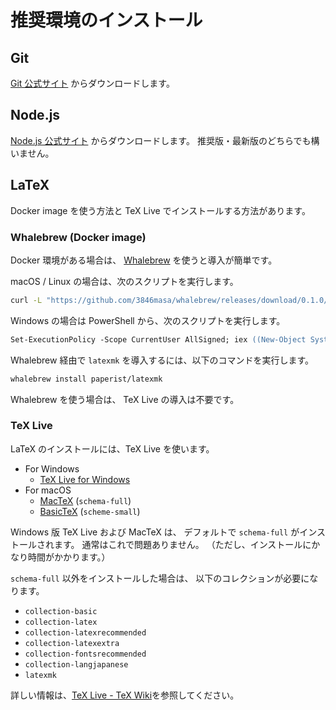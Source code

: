 # 推奨環境のインストール

## Git

[Git 公式サイト](https://git-scm.com/) からダウンロードします。

## Node.js

[Node.js 公式サイト](https://nodejs.org/ja/) からダウンロードします。
推奨版・最新版のどちらでも構いません。

## LaTeX

Docker image を使う方法と TeX Live でインストールする方法があります。

### Whalebrew (Docker image)

Docker 環境がある場合は、
[Whalebrew](https://github.com/bfirsh/whalebrew) を使うと導入が簡単です。

macOS / Linux の場合は、次のスクリプトを実行します。

```bash
curl -L "https://github.com/3846masa/whalebrew/releases/download/0.1.0/whalebrew-$(uname -s)-$(uname -m)" -o /usr/local/bin/whalebrew; chmod +x /usr/local/bin/whalebrew
```

Windows の場合は PowerShell から、次のスクリプトを実行します。

```ps
Set-ExecutionPolicy -Scope CurrentUser AllSigned; iex ((New-Object System.Net.WebClient).DownloadString('https://raw.githubusercontent.com/3846masa/whalebrew/0.1.0/install.ps1'))
```

Whalebrew 経由で `latexmk` を導入するには、以下のコマンドを実行します。

```bash
whalebrew install paperist/latexmk
```

Whalebrew を使う場合は、
TeX Live の導入は不要です。

### TeX Live

LaTeX のインストールには、TeX Live を使います。

- For Windows
  - [TeX Live for Windows](http://mirror.ctan.org/systems/texlive/tlnet/install-tl-windows.exe)
- For macOS
  - [MacTeX](http://tug.org/cgi-bin/mactex-download/MacTeX.pkg) (`schema-full`)
  - [BasicTeX](http://tug.org/cgi-bin/mactex-download/BasicTeX.pkg) (`scheme-small`)

Windows 版 TeX Live および MacTeX は、
デフォルトで `schema-full` がインストールされます。
通常はこれで問題ありません。
（ただし、インストールにかなり時間がかかります。）

`schema-full` 以外をインストールした場合は、
以下のコレクションが必要になります。

- `collection-basic`
- `collection-latex`
- `collection-latexrecommended`
- `collection-latexextra`
- `collection-fontsrecommended`
- `collection-langjapanese`
- `latexmk`

詳しい情報は、[TeX Live - TeX Wiki](https://texwiki.texjp.org/?TeX%20Live)を参照してください。
